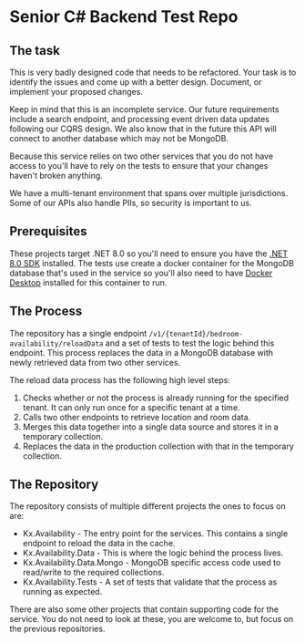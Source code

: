 # Senior C# Backend Test Repo

## The task
This is very badly designed code that needs to be refactored. Your task is to identify the issues and come up with a better design.
Document, or implement your proposed changes.

Keep in mind that this is an incomplete service. Our future requirements include a search endpoint, and processing event driven data updates following our CQRS design.
We also know that in the future this API will connect to another database which may not be MongoDB.

Because this service relies on two other services that you do not have access to you'll have to rely on the tests to ensure that your changes haven't broken anything.

We have a multi-tenant environment that spans over multiple jurisdictions. Some of our APIs also handle PIIs, so security is important to us.

## Prerequisites
These projects target .NET 8.0 so you'll need to ensure you have the [.NET 8.0 SDK](https://dotnet.microsoft.com/en-us/download/dotnet/8.0) installed. The tests use create a docker container for the MongoDB database that's used in the service so you'll also need to have [Docker Desktop](https://www.docker.com/products/docker-desktop/) installed for this container to run.

## The Process
The repository has a single endpoint `/v1/{tenantId}/bedroom-availability/reloadData` and a set of tests to test the logic behind this endpoint. This process replaces the data in a MongoDB database with newly retrieved data from two other services.

The reload data process has the following high level steps:

 1. Checks whether or not the process is already running for the specified tenant. It can only run once for a specific tenant at a time.
 2. Calls two other endpoints to retrieve location and room data.
 3. Merges this data together into a single data source and stores it in a temporary collection.
 4. Replaces the data in the production collection with that in the temporary collection.

## The Repository
The repository consists of multiple different projects the ones to focus on are:

 - Kx.Availability - The entry point for the services. This contains a single endpoint to reload the data in the cache.
 - Kx.Availability.Data - This is where the logic behind the process lives.
 - Kx.Availability.Data.Mongo - MongoDB specific access code used to read/write to the required collections.
 - Kx.Availability.Tests - A set of tests that validate that the process as running as expected.

There are also some other projects that contain supporting code for the service. You do not need to look at these, you are welcome to, but focus on the previous repositories.
